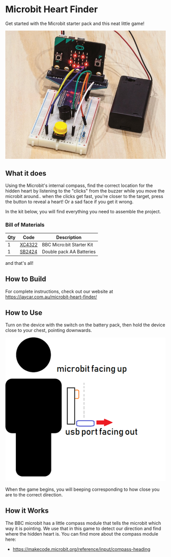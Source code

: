 # Microbit Heart Finder

Get started with the Microbit starter pack and this neat little game!

![hero image](hero.jpg)

## What it does

Using the Microbit's internal compass, find the correct location for the hidden heart by listening to the "clicks" from the buzzer while you move the microbit around.. when the clicks get fast, you're closer to the target, press the button to reveal a heart! Or a sad face if you get it wrong.

In the kit below, you will find everything you need to assemble the project.

### Bill of Materials

| Qty | Code                                     | Description               |
| --- | ---------------------------------------- | ------------------------- |
| 1   | [XC4322](https://jaycar.com.au/p/XC4322) | BBC Micro:bit Starter Kit |
| 1   | [SB2424](https://jaycar.com.au/p/SB2424) | Double pack AA Batteries  |

and that's all!

## How to Build

For complete instructions, check out our website at <https://jaycar.com.au/microbit-heart-finder/>

## How to Use

Turn on the device with the switch on the battery pack, then hold the device close to your chest, pointing downwards.

![how to hold the game](docs/images/orientation.png)

When the game begins, you will beeping corresponding to how close you are to the correct direction.

## How it Works

The BBC microbit has a little compass module that tells the microbit which way it is pointing. We use that in this game to detect our direction and find where the hidden heart is. You can find more about the compass module here:

- <https://makecode.microbit.org/reference/input/compass-heading>